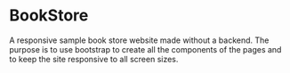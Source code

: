 # BookStore

A responsive sample book store website made without a backend. The purpose is to use bootstrap to create all the components of the pages and to keep the site responsive to all screen sizes.
